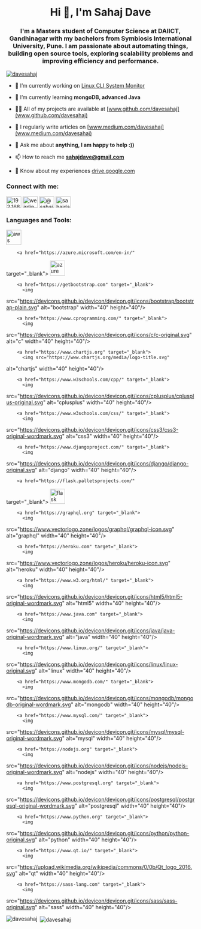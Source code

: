 <h1 align="center">Hi 👋, I'm Sahaj Dave</h1>
<h3
 align="center">I'm a Masters student of Computer Science at DAIICT, 
Gandhinagar with my bachelors from Symbiosis International University, 
Pune. I am passionate about automating things, building open source 
tools, exploring scalability problems and improving efficiency and 
performance.</h3>

<p align="left"> <a 
href="https://github.com/ryo-ma/github-profile-trophy"><img 
src="https://github-profile-trophy.vercel.app/?username=davesahaj" 
alt="davesahaj" /></a> </p>

- 🔭 I’m currently working on [Linux CLI System Monitor](https://github.com/davesahaj/Linux-System-Monitor)

- 🌱 I’m currently learning **mongoDB, advanced Java**

- 👨‍💻 All of my projects are available at [www.github.com/davesahaj](www.github.com/davesahaj)

- 📝 I regularly write articles on [www.medium.com/davesahaj](www.medium.com/davesahaj)

- 💬 Ask me about **anything, I am happy to help :))**

- 📫 How to reach me **sahajdave@gmail.com**

- 📄 Know about my experiences [drive.google.com](drive.google.com)

<h3 align="left">Connect with me:</h3>
<p align="left">
<a
 href="https://fb.com/192.168.0.dave" target="blank"><img 
align="center" 
src="https://cdn.jsdelivr.net/npm/simple-icons@3.0.1/icons/facebook.svg"
 alt="192.168.0.dave" height="30" width="40" /></a>
<a 
href="https://instagram.com/weirdindianguy" target="blank"><img 
align="center" 
src="https://cdn.jsdelivr.net/npm/simple-icons@3.0.1/icons/instagram.svg"
 alt="weirdindianguy" height="30" width="40" /></a>
<a 
href="https://medium.com/@sahajdave" target="blank"><img 
align="center" 
src="https://cdn.jsdelivr.net/npm/simple-icons@3.0.1/icons/medium.svg" 
alt="@sahajdave" height="30" width="40" /></a>
<a 
href="https://auth.geeksforgeeks.org/user/sahajdave/profile" 
target="blank"><img align="center" 
src="https://cdn.jsdelivr.net/npm/simple-icons@3.0.1/icons/geeksforgeeks.svg"
 alt="sahajdave/profile" height="30" width="40" /></a>
</p>

<h3 align="left">Languages and Tools:</h3>
<p
 align="left">
        <a href="https://aws.amazon.com" target="_blank">
          <img 
src="https://devicons.github.io/devicon/devicon.git/icons/amazonwebservices/amazonwebservices-original-wordmark.svg"
 alt="aws" width="40" height="40"/>
        </a>
         
        <a href="https://azure.microsoft.com/en-in/" 
target="_blank">
          <img 
src="https://www.vectorlogo.zone/logos/microsoft_azure/microsoft_azure-icon.svg"
 alt="azure" width="40" height="40"/>
        </a>
         
        <a href="https://getbootstrap.com" target="_blank">
          <img 
src="https://devicons.github.io/devicon/devicon.git/icons/bootstrap/bootstrap-plain.svg"
 alt="bootstrap" width="40" height="40"/>
        </a>
         
        <a href="https://www.cprogramming.com/" target="_blank">
          <img 
src="https://devicons.github.io/devicon/devicon.git/icons/c/c-original.svg"
 alt="c" width="40" height="40"/>
        </a>
         
        <a href="https://www.chartjs.org" target="_blank">
          <img src="https://www.chartjs.org/media/logo-title.svg" 
alt="chartjs" width="40" height="40"/>
        </a>
         
        <a href="https://www.w3schools.com/cpp/" target="_blank">
          <img 
src="https://devicons.github.io/devicon/devicon.git/icons/cplusplus/cplusplus-original.svg"
 alt="cplusplus" width="40" height="40"/>
        </a>
         
        <a href="https://www.w3schools.com/css/" target="_blank">
          <img 
src="https://devicons.github.io/devicon/devicon.git/icons/css3/css3-original-wordmark.svg"
 alt="css3" width="40" height="40"/>
        </a>
         
        <a href="https://www.djangoproject.com/" target="_blank">
          <img 
src="https://devicons.github.io/devicon/devicon.git/icons/django/django-original.svg"
 alt="django" width="40" height="40"/>
        </a>
         
        <a href="https://flask.palletsprojects.com/" 
target="_blank">
          <img 
src="https://www.vectorlogo.zone/logos/pocoo_flask/pocoo_flask-icon.svg"
 alt="flask" width="40" height="40"/>
        </a>
         
        <a href="https://graphql.org" target="_blank">
          <img 
src="https://www.vectorlogo.zone/logos/graphql/graphql-icon.svg" 
alt="graphql" width="40" height="40"/>
        </a>
         
        <a href="https://heroku.com" target="_blank">
          <img 
src="https://www.vectorlogo.zone/logos/heroku/heroku-icon.svg" 
alt="heroku" width="40" height="40"/>
        </a>
         
        <a href="https://www.w3.org/html/" target="_blank">
          <img 
src="https://devicons.github.io/devicon/devicon.git/icons/html5/html5-original-wordmark.svg"
 alt="html5" width="40" height="40"/>
        </a>
         
        <a href="https://www.java.com" target="_blank">
          <img 
src="https://devicons.github.io/devicon/devicon.git/icons/java/java-original-wordmark.svg"
 alt="java" width="40" height="40"/>
        </a>
         
        <a href="https://www.linux.org/" target="_blank">
          <img 
src="https://devicons.github.io/devicon/devicon.git/icons/linux/linux-original.svg"
 alt="linux" width="40" height="40"/>
        </a>
         
        <a href="https://www.mongodb.com/" target="_blank">
          <img 
src="https://devicons.github.io/devicon/devicon.git/icons/mongodb/mongodb-original-wordmark.svg"
 alt="mongodb" width="40" height="40"/>
        </a>
         
        <a href="https://www.mysql.com/" target="_blank">
          <img 
src="https://devicons.github.io/devicon/devicon.git/icons/mysql/mysql-original-wordmark.svg"
 alt="mysql" width="40" height="40"/>
        </a>
         
        <a href="https://nodejs.org" target="_blank">
          <img 
src="https://devicons.github.io/devicon/devicon.git/icons/nodejs/nodejs-original-wordmark.svg"
 alt="nodejs" width="40" height="40"/>
        </a>
         
        <a href="https://www.postgresql.org" target="_blank">
          <img 
src="https://devicons.github.io/devicon/devicon.git/icons/postgresql/postgresql-original-wordmark.svg"
 alt="postgresql" width="40" height="40"/>
        </a>
         
        <a href="https://www.python.org" target="_blank">
          <img 
src="https://devicons.github.io/devicon/devicon.git/icons/python/python-original.svg"
 alt="python" width="40" height="40"/>
        </a>
         
        <a href="https://www.qt.io/" target="_blank">
          <img 
src="https://upload.wikimedia.org/wikipedia/commons/0/0b/Qt_logo_2016.svg"
 alt="qt" width="40" height="40"/>
        </a>
         
        <a href="https://sass-lang.com" target="_blank">
          <img 
src="https://devicons.github.io/devicon/devicon.git/icons/sass/sass-original.svg"
 alt="sass" width="40" height="40"/>
        </a>
        </p>

<p><img align="left" 
src="https://github-readme-stats.vercel.app/api/top-langs?username=davesahaj&show_icons=true&locale=en&layout=compact"
 alt="davesahaj" /></p>

<p>&nbsp;<img 
align="center" 
src="https://github-readme-stats.vercel.app/api?username=davesahaj&show_icons=true&locale=en"
 alt="davesahaj" /></p>


